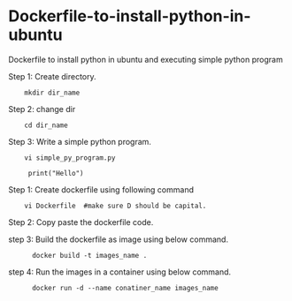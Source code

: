 # Dockerfile-to-install-python-in-ubuntu
Dockerfile to install python in ubuntu and executing simple python program

Step 1: Create directory.

        mkdir dir_name
        
Step 2: change dir

        cd dir_name
        
Step 3: Write a simple python program.

        vi simple_py_program.py
        
         print("Hello")
         
Step 1: Create dockerfile using following command
  
        vi Dockerfile  #make sure D should be capital.
        
Step 2: Copy paste the dockerfile code.

step 3: Build the dockerfile as image using below command.

          docker build -t images_name .
          
step 4: Run the images in a container using below command.

          docker run -d --name conatiner_name images_name
